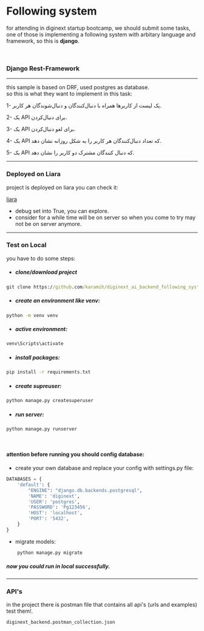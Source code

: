 <h1> Following system </h1>

<p>for attending in diginext startup bootcamp, we should submit some tasks, one of those is implementing a following system with arbitary language and framework, so this is <b>django</b>.</p> 
<br>
<h3>Django Rest-Framework</h3>
<hr>
<p>this sample is based on DRF, used postgres as database.<br>so this is what they want to implement in this task:</p>
<p>

1- یک لیست از کاربرها همراه با دنبال‌کنندگان و دنبال‌شوندگان هر کاربر.

2- یک API برای دنبال‌کردن.

3- یک API برای لغو دنبال‌کردن.

4- یک API که تعداد دنبال‌کنندگان هر کاربر را به شکل روزانه نشان دهد.

5- یک API که دنبال کنندگان مشترک دو کاربر را نشان دهد.

</p>
<hr>
<h3>Deployed on Liara</h3>
<p>project is deployed on liara you can check it:</p>

[liara](https://suspicious-raman-jxkk6yjch.liara.run/)

* debug set into True, you can explore.
* consider for a while time will be on server so when you come to try may not be on server anymore.

<hr>

<h3>Test on Local</h3>

<p>you have to do some steps:</p>

* <h5>clone/download project

```cmd
git clone https://github.com/karamih/diginext_ai_backend_following_system.git
```

* <h5>create an environment like venv:

```cmd
python -m venv venv
```

* <h5>active environment:

```cmd
venv\Scripts\activate  
```

* <h5>install packages:

```cmd
pip install -r requirements.txt
```

* <h5>create supreuser:

```cmd
python manage.py createsuperuser 
```

* <h5>run server:

```cmd
python manage.py runserver 
```

<br>

<h4>attention before running you should config database:</h4>

* create your own database and replace your config with settings.py file:

```python
DATABASES = {
    'default': {
        "ENGINE": "django.db.backends.postgresql",
        'NAME': 'diginext',
        'USER': 'postgres',
        'PASSWORD': 'Pg123456',
        'HOST': 'localhost',
        'PORT': '5432',
    }
}
```

* migrate models:

```cmd
    python manage.py migrate 
```

<h5>now you could run in local successfully.</h5>

***

<h3>API's</h3>
<p>in the project there is postman file that contains all api's (urls and examples)<br>
test them!.</p>

```
diginext_backend.postman_collection.json
```